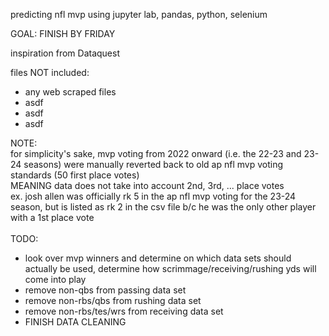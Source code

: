 predicting nfl mvp using jupyter lab, pandas, python, selenium

GOAL: FINISH BY FRIDAY

inspiration from Dataquest

files NOT included:
- any web scraped files
- asdf
- asdf
- asdf

NOTE:\
for simplicity's sake, mvp voting from 2022 onward (i.e. the 22-23 and 23-24 seasons) were manually reverted back to old ap nfl mvp voting standards (50 first place votes)\
MEANING data does not take into account 2nd, 3rd, ... place votes\
ex. josh allen was officially rk 5 in the ap nfl mvp voting for the 23-24 season, but is listed as rk 2 in the csv file b/c he was the only other player with a 1st place vote\
\
TODO:
- look over mvp winners and determine on which data sets should actually be used, determine how scrimmage/receiving/rushing yds will come into play
- remove non-qbs from passing data set
- remove non-rbs/qbs from rushing data set
- remove non-rbs/tes/wrs from receiving data set
- FINISH DATA CLEANING
